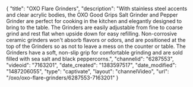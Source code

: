 {
    "title": "OXO Flare Grinders",
    "description": "With stainless steel accents and clear acrylic bodies, the OXO Good Grips Salt Grinder and Pepper Grinder are perfect for cooking in the kitchen and elegantly designed to bring to the table. The Grinders are easily adjustable from fine to coarse grind and rest flat when upside down for easy refilling. Non-corrosive ceramic grinders won't absorb flavors or odors, and are positioned at the top of the Grinders so as not to leave a mess on the counter or table. The Grinders have a soft, non-slip grip for comfortable grinding and are sold filled with sea salt and black peppercorns.",
    "channelid": "6287553",
    "videoid": "7163201",
    "date_created": "1383597517",
    "date_modified": "1487206055",
    "type": "captivate",
    "layout": "channelVideo",
    "url": "\/oxo\/oxo-flare-grinders\/6287553-7163201"
}